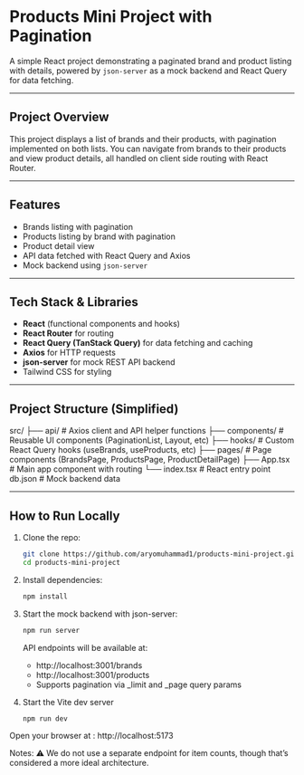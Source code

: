 # Products Mini Project with Pagination

A simple React project demonstrating a paginated brand and product listing with details, powered by `json-server` as a mock backend and React Query for data fetching.

---

## Project Overview

This project displays a list of brands and their products, with pagination implemented on both lists. You can navigate from brands to their products and view product details, all handled on client side routing with React Router.

---

## Features

- Brands listing with pagination  
- Products listing by brand with pagination  
- Product detail view 
- API data fetched with React Query and Axios  
- Mock backend using `json-server`

---

## Tech Stack & Libraries

- **React** (functional components and hooks)  
- **React Router** for routing  
- **React Query (TanStack Query)** for data fetching and caching  
- **Axios** for HTTP requests  
- **json-server** for mock REST API backend  
- Tailwind CSS for styling 

---

## Project Structure (Simplified)

src/
├── api/ # Axios client and API helper functions
├── components/ # Reusable UI components (PaginationList, Layout, etc)
├── hooks/ # Custom React Query hooks (useBrands, useProducts, etc)
├── pages/ # Page components (BrandsPage, ProductsPage, ProductDetailPage)
├── App.tsx # Main app component with routing
└── index.tsx # React entry point
db.json # Mock backend data



---

## How to Run Locally

1. Clone the repo:

   ```bash
   git clone https://github.com/aryomuhammad1/products-mini-project.git
   cd products-mini-project
   ```

2. Install dependencies:
   
   ```bash
   npm install
   ```
   
4. Start the mock backend with json-server:
   
    ```bash
    npm run server
   ```
    API endpoints will be available at:
   - http://localhost:3001/brands
   - http://localhost:3001/products
   - Supports pagination via _limit and _page query params

5. Start the Vite dev server
   
   ```bash
   npm run dev
   ```
   
Open your browser at : http://localhost:5173

Notes: ⚠️ We do not use a separate endpoint for item counts, though that’s considered a more ideal architecture.
